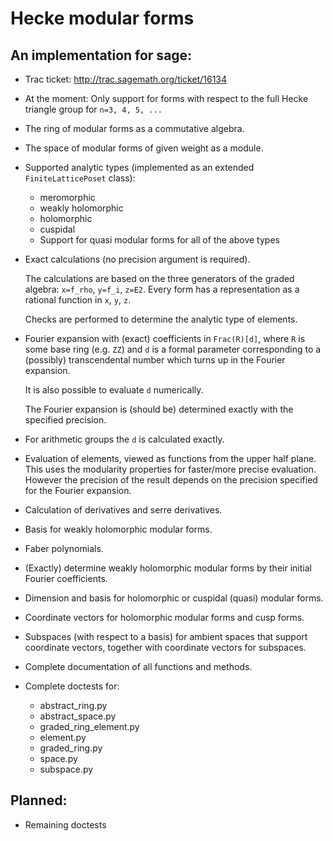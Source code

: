 Hecke modular forms
===================

An implementation for sage:
---------------------------

  * Trac ticket: http://trac.sagemath.org/ticket/16134

  * At the moment: Only support for forms with respect to
    the full Hecke triangle group for `n=3, 4, 5, ...`

  * The ring of modular forms as a commutative algebra.

  * The space of modular forms of given weight as a module.

  * Supported analytic types (implemented as an extended `FiniteLatticePoset` class):
      * meromorphic
      * weakly holomorphic
      * holomorphic
      * cuspidal
      * Support for quasi modular forms for all of the above types

  * Exact calculations (no precision argument is required).

    The calculations are based on the three generators of the
    graded algebra: `x=f_rho`, `y=f_i`, `z=E2`.
    Every form has a representation as a rational function in
    `x`, `y`, `z`.

    Checks are performed to determine the analytic type of elements.

  * Fourier expansion with (exact) coefficients in `Frac(R)[d]`,
    where `R` is some base ring (e.g. `ZZ`) and `d` is a
    formal parameter corresponding to a (possibly) transcendental
    number which turns up in the Fourier expansion.  

    It is also possible to evaluate `d` numerically.

    The Fourier expansion is (should be) determined exactly
    with the specified precision.

  * For arithmetic groups the `d` is calculated exactly.

  * Evaluation of elements, viewed as functions from the
    upper half plane. This uses the modularity properties for
    faster/more precise evaluation. However the precision of
    the result depends on the precision specified for the
    Fourier expansion.

  * Calculation of derivatives and serre derivatives.

  * Basis for weakly holomorphic modular forms.

  * Faber polynomials.

  * (Exactly) determine weakly holomorphic modular forms
    by their initial Fourier coefficients.

  * Dimension and basis for holomorphic or cuspidal (quasi) modular forms.

  * Coordinate vectors for holomorphic modular forms and cusp forms.

  * Subspaces (with respect to a basis) for ambient spaces
    that support coordinate vectors, together with coordinate
    vectors for subspaces.

  * Complete documentation of all functions and methods.

  * Complete doctests for:
      * abstract_ring.py
      * abstract_space.py
      * graded_ring_element.py
      * element.py
      * graded_ring.py
      * space.py
      * subspace.py


Planned:
--------

  * Remaining doctests
